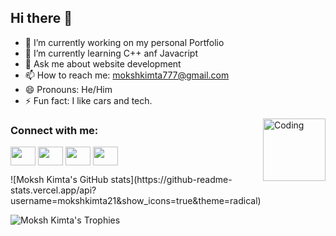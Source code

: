 ## Hi there 👋
- 🔭 I’m currently working on my personal Portfolio
- 🌱 I’m currently learning C++ anf Javacript
- 💬 Ask me about website development 
- 📫 How to reach me: mokshkimta777@gmail.com
- 😄 Pronouns: He/Him
- ⚡ Fun fact: I like cars and tech.
<img align="right" alt="Coding" width="100" src="https://media.tenor.com/5ry-200hErMAAAAM/hacker-hacker-man.gif">

<h3 align="left">Connect with me:</h3>
<p align="left">
<a href="https://x.com/KimtaMoksh4841" target="blank"><img align="center" src="https://cdn.jsdelivr.net/npm/simple-icons@3.0.1/icons/twitter.svg" alt="" height="30" width="40" /></a>
<a href="www.linkedin.com/in/moksh-kimta-1b1376324" target="blank"><img align="center" src="https://cdn.jsdelivr.net/npm/simple-icons@3.0.1/icons/linkedin.svg" alt="" height="30" width="40" /></a>
<a href="https://www.instagram.com/mokshxkimta/" target="blank"><img align="center" src="https://cdn.jsdelivr.net/npm/simple-icons@3.0.1/icons/instagram.svg" alt="" height="30" width="40" /></a>
<a href="https://www.hackerrank.com/profile/mokshkimta777" target="blank"><img align="center" src="https://cdn.jsdelivr.net/npm/simple-icons@3.0.1/icons/hackerrank.svg" alt="" height="30" width="40" /></a>
  
</p>
![Moksh Kimta's GitHub stats](https://github-readme-stats.vercel.app/api?username=mokshkimta21&show_icons=true&theme=radical)

![Moksh Kimta's Trophies](https://github-profile-trophy.vercel.app/?username=mokshkimta21&row=2&column=3)

